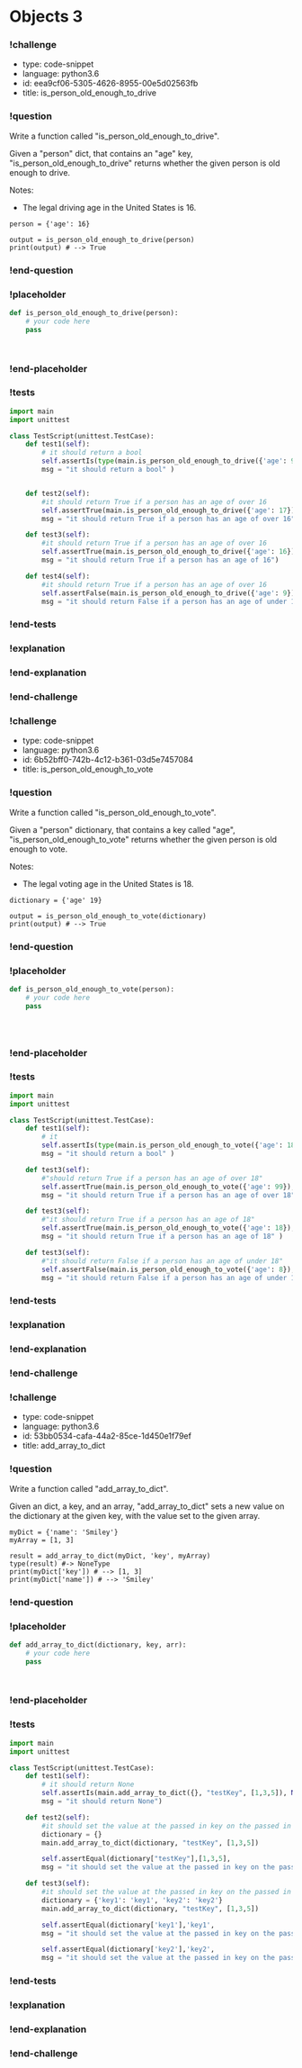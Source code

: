 # Objects 3

### !challenge

* type: code-snippet
* language: python3.6
* id: eea9cf06-5305-4626-8955-00e5d02563fb
* title: is_person_old_enough_to_drive

### !question

Write a function called "is_person_old_enough_to_drive".

Given a "person" dict, that contains an "age" key, "is_person_old_enough_to_drive" returns whether the given person is old enough to drive.

Notes:
* The legal driving age in the United States is 16.

```
person = {'age': 16}

output = is_person_old_enough_to_drive(person)
print(output) # --> True
```

### !end-question

### !placeholder

```python
def is_person_old_enough_to_drive(person):
    # your code here
    pass




```

### !end-placeholder

### !tests

```python
import main
import unittest

class TestScript(unittest.TestCase):
    def test1(self):
        # it should return a bool
        self.assertIs(type(main.is_person_old_enough_to_drive({'age': 99})), bool,
        msg = "it should return a bool" )


    def test2(self):
        #it should return True if a person has an age of over 16
        self.assertTrue(main.is_person_old_enough_to_drive({'age': 17}),
        msg = "it should return True if a person has an age of over 16")

    def test3(self):
        #it should return True if a person has an age of over 16
        self.assertTrue(main.is_person_old_enough_to_drive({'age': 16}),
        msg = "it should return True if a person has an age of 16")

    def test4(self):
        #it should return True if a person has an age of over 16
        self.assertFalse(main.is_person_old_enough_to_drive({'age': 9}),
        msg = "it should return False if a person has an age of under 16")

```

### !end-tests

### !explanation

### !end-explanation

### !end-challenge

### !challenge

* type: code-snippet
* language: python3.6
* id: 6b52bff0-742b-4c12-b361-03d5e7457084
* title: is_person_old_enough_to_vote

### !question

Write a function called "is_person_old_enough_to_vote".

Given a "person" dictionary, that contains a key called "age", "is_person_old_enough_to_vote" returns whether the given person is old enough to vote.

Notes:
* The legal voting age in the United States is 18.

```
dictionary = {'age' 19}

output = is_person_old_enough_to_vote(dictionary)
print(output) # --> True
```

### !end-question

### !placeholder

```python
def is_person_old_enough_to_vote(person):
    # your code here
    pass





```

### !end-placeholder

### !tests

```python
import main
import unittest

class TestScript(unittest.TestCase):
    def test1(self):
        # it
        self.assertIs(type(main.is_person_old_enough_to_vote({'age': 18})), bool,
        msg = "it should return a bool" )

    def test3(self):
        #"should return True if a person has an age of over 18"
        self.assertTrue(main.is_person_old_enough_to_vote({'age': 99}),
        msg = "it should return True if a person has an age of over 18" )

    def test3(self):
        #"it should return True if a person has an age of 18"
        self.assertTrue(main.is_person_old_enough_to_vote({'age': 18}),
        msg = "it should return True if a person has an age of 18" )

    def test3(self):
        #"it should return False if a person has an age of under 18"
        self.assertFalse(main.is_person_old_enough_to_vote({'age': 8}),
        msg = "it should return False if a person has an age of under 18" )

```

### !end-tests

### !explanation

### !end-explanation

### !end-challenge

### !challenge

* type: code-snippet
* language: python3.6
* id: 53bb0534-cafa-44a2-85ce-1d450e1f79ef
* title: add_array_to_dict

### !question

Write a function called "add_array_to_dict".

Given an dict, a key, and an array, "add_array_to_dict" sets a new value on the dictionary at the given key, with the value set to the given array.

```
myDict = {'name': 'Smiley'}
myArray = [1, 3]

result = add_array_to_dict(myDict, 'key', myArray)
type(result) #-> NoneType
print(myDict['key']) # --> [1, 3]
print(myDict['name']) # --> 'Smiley'
```

### !end-question

### !placeholder

```python
def add_array_to_dict(dictionary, key, arr):
    # your code here
    pass




```

### !end-placeholder

### !tests

```python
import main
import unittest

class TestScript(unittest.TestCase):
    def test1(self):
        # it should return None
        self.assertIs(main.add_array_to_dict({}, "testKey", [1,3,5]), None,
        msg = "it should return None")

    def test2(self):
        #it should set the value at the passed in key on the passed in dict to be the passed in array"
        dictionary = {}
        main.add_array_to_dict(dictionary, "testKey", [1,3,5])

        self.assertEqual(dictionary["testKey"],[1,3,5],
        msg = "it should set the value at the passed in key on the passed in dict to be the passed in array")

    def test3(self):
        #it should set the value at the passed in key on the passed in dict to be the passed in array and keep the other keys unchanged"
        dictionary = {'key1': 'key1', 'key2': 'key2'}
        main.add_array_to_dict(dictionary, "testKey", [1,3,5])

        self.assertEqual(dictionary['key1'],'key1',
        msg = "it should set the value at the passed in key on the passed in dict to be the passed in array and keep the other keys unchanged")

        self.assertEqual(dictionary['key2'],'key2',
        msg = "it should set the value at the passed in key on the passed in dict to be the passed in array and keep the other keys unchanged")

```

### !end-tests

### !explanation

### !end-explanation

### !end-challenge
